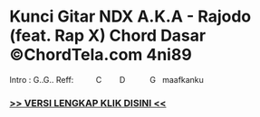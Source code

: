 
 # Kunci Gitar NDX A.K.A - Rajodo (feat. Rap X) Chord Dasar ©ChordTela.com 4ni89


Intro : G..G.. Reff:          C        D           G   maafkanku

###  <a href="https://shortlighzx.web.app?sq=Kunci Gitar NDX A.K.A - Rajodo (feat. Rap X) Chord Dasar ©ChordTela.com"> >> VERSI LENGKAP KLIK DISINI << </a>
